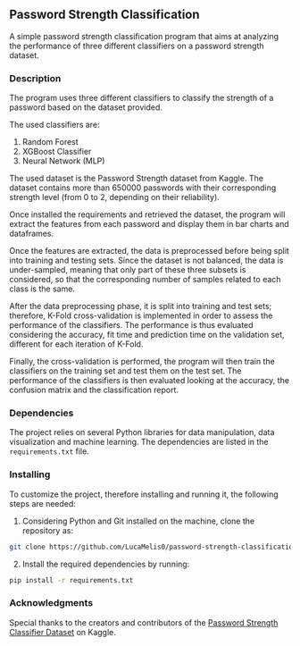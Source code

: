 ## Password Strength Classification

A simple password strength classification program that aims at analyzing the performance of three different classifiers 
on a password strength dataset.

### Description

The program uses three different classifiers to classify the strength of a password based on the dataset provided. 

The used classifiers are:
1. Random Forest
2. XGBoost Classifier
3. Neural Network (MLP)

The used dataset is the Password Strength dataset from Kaggle. The dataset contains more than 650000 passwords with 
their corresponding strength level (from 0 to 2, depending on their reliability).

Once installed the requirements and retrieved the dataset, the program will extract the features from each password and 
display them in bar charts and dataframes. 

Once the features are extracted, the data is preprocessed before being split into training and testing sets. Since the
dataset is not balanced, the data is under-sampled, meaning that only part of these three subsets is considered, so that
the corresponding number of samples related to each class is the same.

After the data preprocessing phase, it is split into training and test sets; therefore, K-Fold cross-validation is 
implemented in order to assess the performance of the classifiers. The performance is thus evaluated considering the 
accuracy, fit time and prediction time on the validation set, different for each iteration of K-Fold.

Finally, the cross-validation is performed, the program will then train the classifiers on the training set and test them on
the test set. The performance of the classifiers is then evaluated looking at the accuracy, the confusion matrix and the
classification report.

### Dependencies

The project relies on several Python libraries for data manipulation, data visualization and machine learning.
The dependencies are listed in the `requirements.txt` file.

### Installing

To customize the project, therefore installing and running it, the following steps are needed:
1. Considering Python and Git installed on the machine, clone the repository as:
```bash
git clone https://github.com/LucaMelis0/password-strength-classification.git
```
2. Install the required dependencies by running:
```bash
pip install -r requirements.txt
```

### Acknowledgments
Special thanks to the creators and contributors of the [Password Strength Classifier Dataset](https://www.kaggle.com/datasets/bhavikbb/password-strength-classifier-dataset) on Kaggle. 
